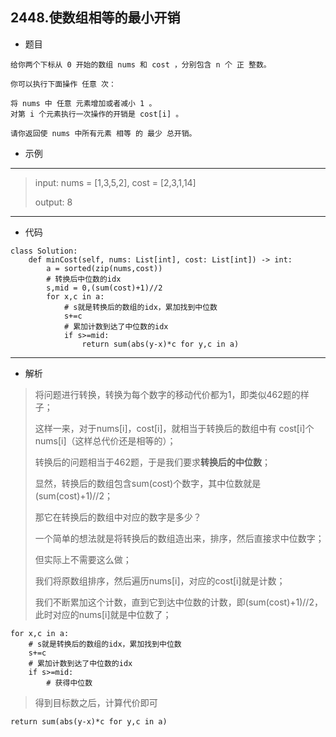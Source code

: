2448.使数组相等的最小开销
----------
 - 题目
> 
    给你两个下标从 0 开始的数组 nums 和 cost ，分别包含 n 个 正 整数。

    你可以执行下面操作 任意 次：
    
    将 nums 中 任意 元素增加或者减小 1 。
    对第 i 个元素执行一次操作的开销是 cost[i] 。
    
    请你返回使 nums 中所有元素 相等 的 最少 总开销。
 - 示例
 ----------
> input: nums = [1,3,5,2], cost = [2,3,1,14]
>
> output: 8
 ----------
 - 代码
 >
> 
    class Solution:
        def minCost(self, nums: List[int], cost: List[int]) -> int:
            a = sorted(zip(nums,cost))
            # 转换后中位数的idx
            s,mid = 0,(sum(cost)+1)//2
            for x,c in a:
                # s就是转换后的数组的idx，累加找到中位数
                s+=c
                # 累加计数到达了中位数的idx
                if s>=mid:
                    return sum(abs(y-x)*c for y,c in a)

 ----------
 - 解析
 >
> 将问题进行转换，转换为每个数字的移动代价都为1，即类似462题的样子；
> 
> 这样一来，对于nums[i]，cost[i]，就相当于转换后的数组中有 cost[i]个nums[i]（这样总代价还是相等的）；
> 
> 转换后的问题相当于462题，于是我们要求**转换后的中位数**；
> 
> 显然，转换后的数组包含sum(cost)个数字，其中位数就是 (sum(cost)+1)//2；
> 
> 那它在转换后的数组中对应的数字是多少？
> 
> 一个简单的想法就是将转换后的数组造出来，排序，然后直接求中位数字；
> 
> 但实际上不需要这么做；
> 
> 我们将原数组排序，然后遍历nums[i]，对应的cost[i]就是计数；
> 
> 我们不断累加这个计数，直到它到达中位数的计数，即(sum(cost)+1)//2，此时对应的nums[i]就是中位数了；
> 
> 
    for x,c in a:
        # s就是转换后的数组的idx，累加找到中位数
        s+=c
        # 累加计数到达了中位数的idx
        if s>=mid:
            # 获得中位数
>
> 得到目标数之后，计算代价即可
> 
    return sum(abs(y-x)*c for y,c in a)